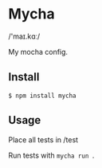 # Mycha 
/'maɪ.kɑː/

My mocha config.

## Install
```
$ npm install mycha
```

## Usage
Place all tests in /test

Run tests with ```mycha run ```.
